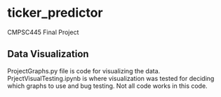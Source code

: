 # ticker_predictor
CMPSC445 Final Project

## Data Visualization ##
ProjectGraphs.py file is code for visualizing the data.
PrjectVisualTesting.ipynb is where visualization was tested for deciding which graphs to use and bug testing.  Not all code works in this code.
